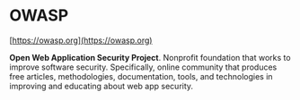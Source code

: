 # OWASP

[https://owasp.org](https://owasp.org)

**Open Web Application Security Project**. Nonprofit foundation that works to improve software security. Specifically, online community that produces free articles, methodologies, documentation, tools, and technologies in improving and educating about web app security.
